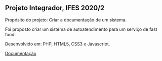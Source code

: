 <h2>Projeto Integrador, IFES 2020/2</h2>

<p>Propósito do projeto: Criar a documentação de um sistema.</p>
<p>Foi proposto criar um sistema de autoatendimento para um serviço de fast food.</p>
<p>Desenvolvido em: PHP, HTML5, CSS3 e Javascript.</p>
<a href="https://docs.google.com/document/d/12qXUiRKAlxyWUVWLQGLycsp8cjlfxIx6R_uFe1QOh88/edit?usp=sharing">Documentação</a>

